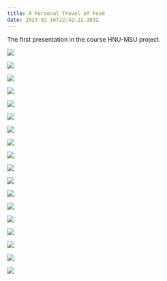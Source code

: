 ```yaml
---
title: A Personal Travel of Food
date: 2023-02-16T22:42:22.383Z
---
```

T﻿he first presentation in the course HNU-MSU project.

![](images/slide1.jpg)

![](images/slide2.jpg)

![](images/slide3.jpg)

![](images/slide4.jpg)

![](images/slide5.jpg)

![](images/slide6.jpg)

![](images/slide7.jpg)

![](images/slide8.jpg)

![](images/slide9.jpg)

![](images/slide10.jpg)

![](images/slide11.jpg)

![](images/slide12.jpg)

![](images/slide13.jpg)

![](images/slide14.jpg)

![](images/slide15.jpg)

![](images/slide16.jpg)

![](images/slide17.jpg)

![](images/slide18.jpg)